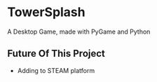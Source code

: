 # TowerSplash

A Desktop Game, made with PyGame and Python

## Future Of This Project

- Adding to STEAM platform



